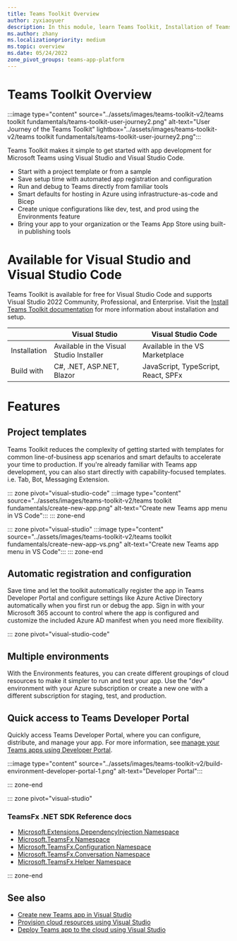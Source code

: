```yaml
---
title: Teams Toolkit Overview
author: zyxiaoyuer
description: In this module, learn Teams Toolkit, Installation of Teams Toolkit, and User journey of Teams Toolkit
ms.author: zhany
ms.localizationpriority: medium
ms.topic: overview
ms.date: 05/24/2022
zone_pivot_groups: teams-app-platform
---
```


# Teams Toolkit Overview

:::image type="content" source="../assets/images/teams-toolkit-v2/teams toolkit fundamentals/teams-toolkit-user-journey2.png" alt-text="User Journey of the Teams Toolkit" lightbox="../assets/images/teams-toolkit-v2/teams toolkit fundamentals/teams-toolkit-user-journey2.png":::

Teams Toolkit makes it simple to get started with app development for Microsoft Teams using Visual Studio and Visual Studio Code. 

* Start with a project template or from a sample
* Save setup time with automated app registration and configuration
* Run and debug to Teams directly from familiar tools
* Smart defaults for hosting in Azure using infrastructure-as-code and Bicep
* Create unique configurations like dev, test, and prod using the Environments feature
* Bring your app to your organization or the Teams App Store using built-in publishing tools

# Available for Visual Studio and Visual Studio Code

Teams Toolkit is available for free for Visual Studio Code and supports Visual Studio 2022 Community, Professional, and Enterprise. Visit the [Install Teams Toolkit documentation](./install-Teams-Toolkit.md) for more information about installation and setup.

| | Visual Studio | Visual Studio Code |
| - | ------------- | ------------------ |
| Installation | Available in the Visual Studio Installer | Available in the VS Marketplace |
| Build with | C#, .NET, ASP.NET, Blazor | JavaScript, TypeScript, React, SPFx |

# Features

## Project templates

Teams Toolkit reduces the complexity of getting started with templates for common line-of-business app scenarios and smart defaults to accelerate your time to production. If you're already familiar with Teams app development, you can also start directly with capability-focused templates. i.e. Tab, Bot, Messaging Extension.

::: zone pivot="visual-studio-code"
:::image type="content" source="../assets/images/teams-toolkit-v2/teams toolkit fundamentals/create-new-app.png" alt-text="Create new Teams app menu in VS Code":::
::: zone-end

::: zone pivot="visual-studio"
:::image type="content" source="../assets/images/teams-toolkit-v2/teams toolkit fundamentals/create-new-app-vs.png" alt-text="Create new Teams app menu in VS Code":::
::: zone-end

## Automatic registration and configuration

Save time and let the toolkit automatically register the app in Teams Developer Portal and configure settings like Azure Active Directory automatically when you first run or debug the app. Sign in with your Microsoft 365 account to control where the app is configured and customize the included Azure AD manifest when you need more flexibility.

::: zone pivot="visual-studio-code"

## Multiple environments

With the Environments features, you can create different groupings of cloud resources to make it simpler to run and test your app. Use the "dev" environment with your Azure subscription or create a new one with a different subscription for staging, test, and production. 

## Quick access to Teams Developer Portal

Quickly access Teams Developer Portal, where you can configure, distribute, and manage your app. For more information, see [manage your Teams apps using Developer Portal](../concepts/build-and-test/manage-your-apps-in-developer-portal.md).

:::image type="content" source="../assets/images/teams-toolkit-v2/build-environment-developer-portal-1.png" alt-text="Developer Portal":::

::: zone-end

::: zone pivot="visual-studio"

### TeamsFx .NET SDK Reference docs

* [Microsoft.Extensions.DependencyInjection Namespace](/../dotnet/api/Microsoft.Extensions.DependencyInjection)
* [Microsoft.TeamsFx Namespace](/../dotnet/api/Microsoft.TeamsFx)
* [Microsoft.TeamsFx.Configuration Namespace](/../dotnet/api/Microsoft.TeamsFx.Configuration)
* [Microsoft.TeamsFx.Conversation Namespace](/../dotnet/api/Microsoft.TeamsFx.Conversation)
* [Microsoft.TeamsFx.Helper Namespace](/../dotnet/api/Microsoft.TeamsFx.Helper)

::: zone-end

## See also

* [Create new Teams app in Visual Studio](create-new-teams-app-for-Visual-Studio.md)
* [Provision cloud resources using Visual Studio](provision-cloud-resources.md)
* [Deploy Teams app to the cloud using Visual Studio](deploy-teams-app.md)

